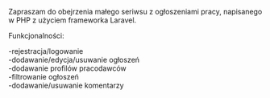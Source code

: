 Zapraszam do obejrzenia małego seriwsu z ogłoszeniami pracy, napisanego w PHP z użyciem frameworka Laravel.

Funkcjonalności:<br>

-rejestracja/logowanie<br>
-dodawanie/edycja/usuwanie ogłoszeń<br>
-dodawanie profilów pracodawców<br>
-filtrowanie ogłoszeń<br>
-dodawanie/usuwanie komentarzy<br>
